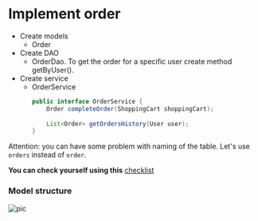 # Implement order

- Create models
    - Order
- Create DAO
    - OrderDao. To get the order for a specific user create method getByUser().
- Create service  
    - OrderService
        ```java
        public interface OrderService {
            Order completeOrder(ShoppingCart shoppingCart);
            
            List<Order> getOrdersHistory(User user);
        }
        ```    

Attention: you can have some problem with naming of the table. Let's use `orders` instead of `order`.

__You can check yourself using this__ [checklist](https://mate-academy.github.io/jv-program-common-mistakes/hibernate/add-order/add-order-hw)  

### Model structure 
![pic](Hibernate_Cinema_Uml.png)
